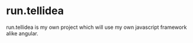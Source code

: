 # run.tellidea
run.tellidea is my own project which will use my own javascript  framework alike angular.
